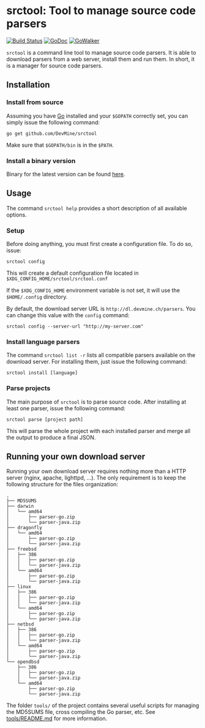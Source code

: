 # srctool: Tool to manage source code parsers
[![Build Status](https://travis-ci.org/DevMine/srctool.png?branch=master)](https://travis-ci.org/DevMine/srctool)
[![GoDoc](http://godoc.org/github.com/DevMine/srctool?status.svg)](http://godoc.org/github.com/DevMine/srctool)
[![GoWalker](http://img.shields.io/badge/doc-gowalker-blue.svg?style=flat)](https://gowalker.org/github.com/DevMine/srctool)

`srctool` is a command line tool to manage source code parsers. It is able to
download parsers from a web server, install them and run them. In short, it is a
manager for source code parsers.


## Installation

### Install from source

Assuming you have [Go](http://golang.org) installed and your `$GOPATH` correctly set, you can
simply issue the following command:

```
go get github.com/DevMine/srctool
```

Make sure that `$GOPATH/bin` is in the `$PATH`.

### Install a binary version

Binary for the latest version can be found [here](http://devmine.ch/downloads/).


## Usage

The command `srctool help` provides a short description of all available
options.

### Setup

Before doing anything, you must first create a configuration file. To do
so, issue:

```
srctool config
```

This will create a default configuration file located in
`$XDG_CONFIG_HOME/srctool/srctool.conf`

If the `$XDG_CONFIG_HOME` environment variable is not set, it will use the
`$HOME/.config` directory.

By default, the download server URL is `http://dl.devmine.ch/parsers`. You can
change this value with the `config` command:

```
srctool config --server-url "http://my-server.com"
```

### Install language parsers

The command `srctool list -r` lists all compatible parsers available on the
download server. For installing them, just issue the following command:

```
srctool install [language]
```

### Parse projects

The main purpose of `srctool` is to parse source code. After installing at least
one parser, issue the following command:

```
srctool parse [project path]
```

This will parse the whole project with each installed parser and merge all the
output to produce a final JSON.

## Running your own download server

Running your own download server requires nothing more than a HTTP server
(nginx, apache, lighttpd, ...). The only requirement is to keep the following
structure for the files organization:

```
.
├── MD5SUMS
├── darwin
│   └── amd64
│       ├── parser-go.zip
│       └── parser-java.zip
├── dragonfly
│   └── amd64
│       ├── parser-go.zip
│       └── parser-java.zip
├── freebsd
│   ├── 386
│   │   ├── parser-go.zip
│   │   └── parser-java.zip
│   └── amd64
│       ├── parser-go.zip
│       └── parser-java.zip
├── linux
│   ├── 386
│   │   ├── parser-go.zip
│   │   └── parser-java.zip
│   └── amd64
│       ├── parser-go.zip
│       └── parser-java.zip
├── netbsd
│   ├── 386
│   │   ├── parser-go.zip
│   │   └── parser-java.zip
│   └── amd64
│       ├── parser-go.zip
│       └── parser-java.zip
└── opendbsd
    ├── 386
    │   ├── parser-go.zip
    │   └── parser-java.zip
    └── amd64
        ├── parser-go.zip
        └── parser-java.zip
```

The folder `tools/` of the project contains several useful scripts for managing
the MD5SUMS file, cross compiling the Go parser, etc. See
[tools/README.md](https://github.com/DevMine/srctool/blob/master/tools/README.md)
for more information.
